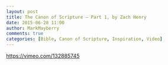 ```yaml
---
layout: post
title: The Canon of Scripture – Part 1, by Zach Henry
date: 2015-06-28 11:00
author: MarkMayberry
comments: true
categories: [Bible, Canon of Scripture, Inspiration, Video]
---
```

https://vimeo.com/132885745
